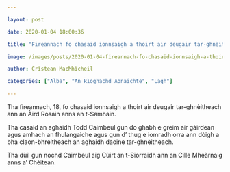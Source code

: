 ```yaml
---

layout: post

date: 2020-01-04 18:00:36

title: "Fireannach fo chasaid ionnsaigh a thoirt air deugair tar-ghnèitheach"

image: /images/posts/2020-01-04-fireannach-fo-chasaid-ionnsaigh-a-thoirt-air-deugair-tar-ghneitheach.webp

author: Crìstean MacMhìcheil

categories: ["Alba", "An Rìoghachd Aonaichte", "Lagh"]

---
```


Tha fireannach, 18, fo chasaid ionnsaigh a thoirt air deugair tar-ghnèitheach ann an Àird Rosain anns an t-Samhain.

Tha casaid an aghaidh Todd Caimbeul gun do ghabh e greim air gàirdean agus amhach an fhulangaiche agus gun d’ thug e iomradh orra ann dòigh a bha claon-bhreitheach an aghaidh daoine tar-ghnèitheach.

Tha dùil gun nochd Caimbeul aig Cùirt an t-Siorraidh ann an Cille Mheàrnaig anns a’ Chèitean.
